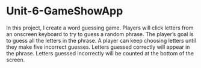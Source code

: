 # Unit-6-GameShowApp
 
In this project, I create a word guessing game. Players will click letters from an onscreen keyboard to try to guess a random phrase. The player’s goal is to guess all the letters in the phrase. A player can keep choosing letters until they make five incorrect guesses. Letters guessed correctly will appear in the phrase. Letters guessed incorrectly will be counted at the bottom of the screen.